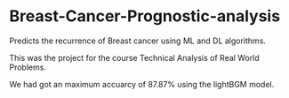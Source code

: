 # Breast-Cancer-Prognostic-analysis
Predicts the recurrence of Breast cancer using ML and DL algorithms. 

This was the project for the course Technical Analysis of Real World Problems.

We had got an maximum accuarcy of 87.87% using the lightBGM model. 
